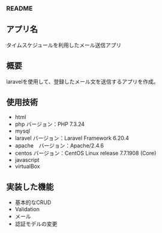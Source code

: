 ### README

## アプリ名
タイムスケジュールを利用したメール送信アプリ

## 概要
laravelを使用して、登録したメール文を送信するアプリを作成。

## 使用技術
- html
- php バージョン：PHP 7.3.24
- mysql
- laravel バージョン：Laravel Framework 6.20.4
- apache　バージョン：Apache/2.4.6
- centos バージョン：CentOS Linux release 7.7.1908 (Core)
- javascript
- virtualBox

## 実装した機能
- 基本的なCRUD
- Validation
- メール
- 認証モデルの変更
